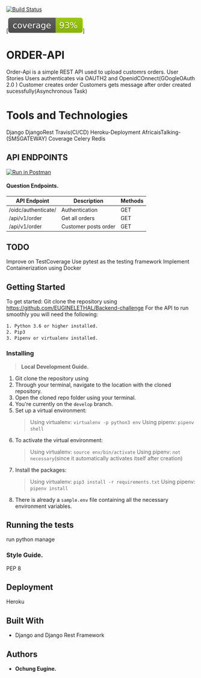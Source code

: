 [![Build Status](https://travis-ci.com/EUGINELETHAL/Backend-challenge.svg?branch=master)](https://travis-ci.com/EUGINELETHAL/Backend-challenge)

[![](https://github.com/EUGINELETHAL/Backend-challenge/blob/master/coverage.svg)]
# ORDER-API
Order-Api is a simple REST  API used to upload customrs orders.
User Stories
Users authenticates via OAUTH2 and OpenidCOnnect(GOogleOAuth 2.0 )
Customer creates order 
Customers gets message after order created sucessfully(Asynchronous  Task)


# Tools and Technologies
Django 
DjangoRest
Travis(CI/CD)
Heroku-Deployment
AfricaisTalking-(SMSGATEWAY)
Coverage
Celery
Redis
## API ENDPOINTS

[![Run in Postman](https://run.pstmn.io/button.svg)](https://app.getpostman.com/run-collection/470df32a30646e961eb9)
#### Question Endpoints.
| API Endpoint  | Description | Methods |
| ------------- | ------------- | ------------- |
| /oidc/authenticate/  | Authentication | GET  |
| /api/v1/order  | Get all orders   | GET  |
 /api/v1/order | Customer posts order  | GET  |


## TODO
Improve on TestCoverage
Use pytest as the testing framework
Implement Containerization using Docker


## Getting Started
To get started:
 Git clone the repository using https://github.com/EUGINELETHAL/Backend-challenge
 For the API to run smoothly you will need the following:
```
1. Python 3.6 or higher installed.
2. Pip3
3. Pipenv or virtualenv installed.
```
### Installing
> __Local Development Guide.__

1. Git clone the repository using 
2. Through your terminal, navigate to the location with the cloned repository.
3. Open the cloned repo folder using your terminal.
4. You're currently on the `develop` branch.
5. Set up a virtual environment:
    > Using virtualenv: `virtualenv -p python3 env`
    > Using pipenv: `pipenv shell`
6. To activate the virtual environment:
    > Using virtualenv: `source env/bin/activate`
    > Using pipenv: `not necessary`(since it automatically activates itself after creation)
7. Install the packages:
    > Using virtualenv: `pip3 install -r requirements.txt`
    > Using pipenv: `pipenv install`
8. There is already a `sample.env` file containing all the necessary environment variables.


## Running the tests
 run python manage
### Style Guide.
PEP 8

## Deployment
Heroku


## Built With
* Django and Django Rest Framework

## Authors
* **Ochung Eugine.** 
